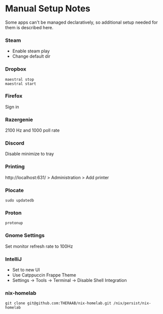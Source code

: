 # Manual Setup Notes

Some apps can't be managed declaratively, so additional setup needed for them is described here.

### Steam

- Enable steam play
- Change default dir

### Dropbox

```console
maestral stop
maestral start
```

### Firefox

Sign in

### Razergenie

2100 Hz and 1000 poll rate

### Discord

Disable minimize to tray

### Printing

http://localhost:631/ > Administration > Add printer

### Plocate

```console
sudo updatedb
```

### Proton

```console
protonup
```

### Gnome Settings

Set monitor refresh rate to 100Hz

### IntelliJ

- Set to new UI
- Use Catppuccin Frappe Theme
- Settings -> Tools -> Terminal -> Disable Shell Integration

### nix-homelab

```console
git clone git@github.com:THERAAB/nix-homelab.git /nix/persist/nix-homelab
```
